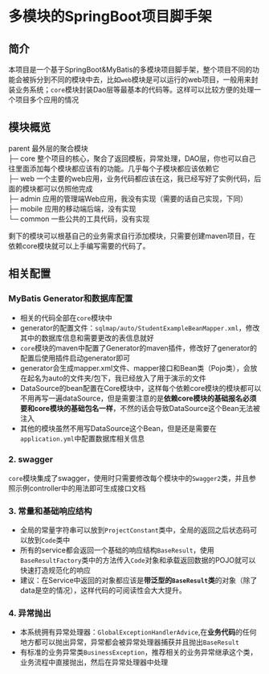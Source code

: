 # 多模块的SpringBoot项目脚手架

## 简介
本项目是一个基于SpringBoot&MyBatis的多模块项目脚手架，整个项目不同的功能会被拆分到不同的模块中去，比如`web`模块是可以运行的web项目，一般用来封装业务系统；`core`模块封装Dao层等最基本的代码等。这样可以比较方便的处理一个项目多个应用的情况

## 模块概览
parent 最外层的聚合模块 <br>
├─ core 整个项目的核心，聚合了返回模板，异常处理，DAO层，你也可以自己往里面添加每个模块都应该有的功能。几乎每个子模块都应该依赖它<br>
├─ web  一个主要的web应用，业务代码都应该在这，我已经写好了实例代码，后面的模块都可以仿照他完成 <br>
├─ admin 应用的管理端Web应用，我没有实现（需要的话自己实现，下同） <br>
├─ mobile 应用的移动端后端，没有实现 <br>
└─ common 一些公共的工具代码，没有实现 

剩下的模块可以根基自己的业务需求自行添加模块，只需要创建maven项目，在依赖core模块就可以上手编写需要的代码了。

## 相关配置
### MyBatis Generator和数据库配置
* 相关的代码全部在`core`模块中
* generator的配置文件：`sqlmap/auto/StudentExampleBeanMapper.xml`，修改其中的数据库信息和需要更改的表信息就好
* `core`模块的maven中配置了Generator的maven插件，修改好了generator的配置后使用插件启动generator即可
* generator会生成mapper.xml文件、mapper接口和Bean类（Pojo类），会放在起名为auto的文件夹/包下，我已经放入了用于演示的文件
* DataSource的bean配置在Core模块中，这样每个依赖core模块的模块都可以不用再写一遍dataSource，但是需要注意的是**依赖core模块的基础报名必须要和core模块的基础包名一样**，不然的话会导致DataSource这个Bean无法被注入
* 其他的模块虽然不用写DataSource这个Bean，但是还是需要在`application.yml`中配置数据库相关信息

### 2. swagger

`core`模块集成了swagger，使用时只需要修改每个模块中的`Swagger2`类，并且参照示例controller中的用法即可生成接口文档



### 3. 常量和基础响应结构

* 全局的常量字符串可以放到`ProjectConstant`类中，全局的返回之后状态码可以放到`Code`类中
* 所有的service都会返回一个基础的响应结构`BaseResult`，使用`BaseResultFactory`类中的方法传入`Code`对象和承载返回数据的POJO就可以快速打造规范化的响应
* 建议：在Service中返回的对象都应该是**带泛型的`BaseResult`类**的对象（除了data是空的情况），这样代码的可阅读性会大大提升。



### 4. 异常抛出

* 本系统拥有异常处理器：`GlobalExceptionHandlerAdvice`,在**业务代码**的任何地方都可以抛出异常，异常都会被异常处理器捕获并且抛出`BaseResult`
* 有标准的业务异常类`BusinessException`，推荐相关的业务异常继承这个类，业务流程中直接抛出，然后在异常处理器中处理

